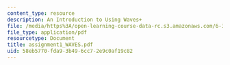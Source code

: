 ```yaml
---
content_type: resource
description: An Introduction to Using Waves+
file: /media/https%3A/open-learning-course-data-rc.s3.amazonaws.com/6-345-automatic-speech-recognition-spring-2003/58eb5770fda93b496cc72e9c0af19c82_assignment1_WAVES.pdf
file_type: application/pdf
resourcetype: Document
title: assignment1_WAVES.pdf
uid: 58eb5770-fda9-3b49-6cc7-2e9c0af19c82
---
```

